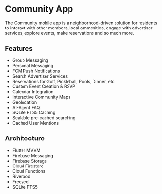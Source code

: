 # Community App

The Community mobile app is a neighborhood-driven solution for residents to interact with other members, local ammenities, engage with advertiser services, explore events, make reservations and so much more.

## Features

* Group Messaging
* Personal Messaging
* FCM Push Notifications
* Search Advertiser Services
* Reservations for Golf, Pickleball, Pools, Dinner, etc
* Custom Event Creation & RSVP
* Calendar Integration
* Interactive Community Maps
* Geolocation
* AI-Agent FAQ
* SQLite FTS5 Caching
* Scalable pre-cached searching
* Cached User Mentions

## Architecture

* Flutter MVVM
* Firebase Messaging
* Firebase Storage
* Cloud Firestore
* Cloud Functions
* Riverpod
* Freezed
* SQLite FTS5